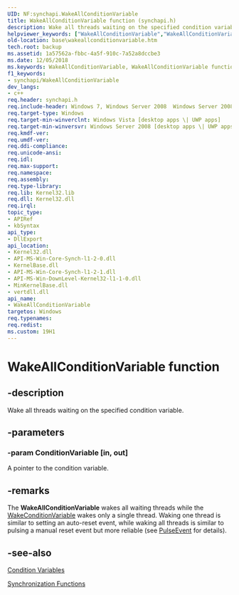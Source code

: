 ```yaml
---
UID: NF:synchapi.WakeAllConditionVariable
title: WakeAllConditionVariable function (synchapi.h)
description: Wake all threads waiting on the specified condition variable.
helpviewer_keywords: ["WakeAllConditionVariable","WakeAllConditionVariable function","base.wakeallconditionvariable","synchapi/WakeAllConditionVariable","winbase/WakeAllConditionVariable"]
old-location: base\wakeallconditionvariable.htm
tech.root: backup
ms.assetid: 1a57562a-fbbc-4a5f-910c-7a52a8dccbe3
ms.date: 12/05/2018
ms.keywords: WakeAllConditionVariable, WakeAllConditionVariable function, base.wakeallconditionvariable, synchapi/WakeAllConditionVariable, winbase/WakeAllConditionVariable
f1_keywords:
- synchapi/WakeAllConditionVariable
dev_langs:
- c++
req.header: synchapi.h
req.include-header: Windows 7, Windows Server 2008  Windows Server 2008 R2, Windows.h
req.target-type: Windows
req.target-min-winverclnt: Windows Vista [desktop apps \| UWP apps]
req.target-min-winversvr: Windows Server 2008 [desktop apps \| UWP apps]
req.kmdf-ver: 
req.umdf-ver: 
req.ddi-compliance: 
req.unicode-ansi: 
req.idl: 
req.max-support: 
req.namespace: 
req.assembly: 
req.type-library: 
req.lib: Kernel32.lib
req.dll: Kernel32.dll
req.irql: 
topic_type:
- APIRef
- kbSyntax
api_type:
- DllExport
api_location:
- Kernel32.dll
- API-MS-Win-Core-Synch-l1-2-0.dll
- KernelBase.dll
- API-MS-Win-Core-Synch-l1-2-1.dll
- API-MS-Win-DownLevel-Kernel32-l1-1-0.dll
- MinKernelBase.dll
- vertdll.dll
api_name:
- WakeAllConditionVariable
targetos: Windows
req.typenames: 
req.redist: 
ms.custom: 19H1
---
```


# WakeAllConditionVariable function


## -description


Wake all threads waiting on the specified condition variable.


## -parameters




### -param ConditionVariable [in, out]

A pointer to the condition variable.


## -remarks



The <b>WakeAllConditionVariable</b> wakes all 
    waiting threads while the <a href="https://docs.microsoft.com/windows/desktop/api/synchapi/nf-synchapi-wakeconditionvariable">WakeConditionVariable</a> 
    wakes only a single thread. Waking one thread is similar to setting an auto-reset event, while waking all threads 
    is similar to pulsing a manual reset event but more reliable (see 
    <a href="https://docs.microsoft.com/windows/desktop/api/winbase/nf-winbase-pulseevent">PulseEvent</a> for details).




## -see-also




<a href="https://docs.microsoft.com/windows/desktop/Sync/condition-variables">Condition Variables</a>



<a href="https://docs.microsoft.com/windows/desktop/Sync/synchronization-functions">Synchronization Functions</a>
 

 

